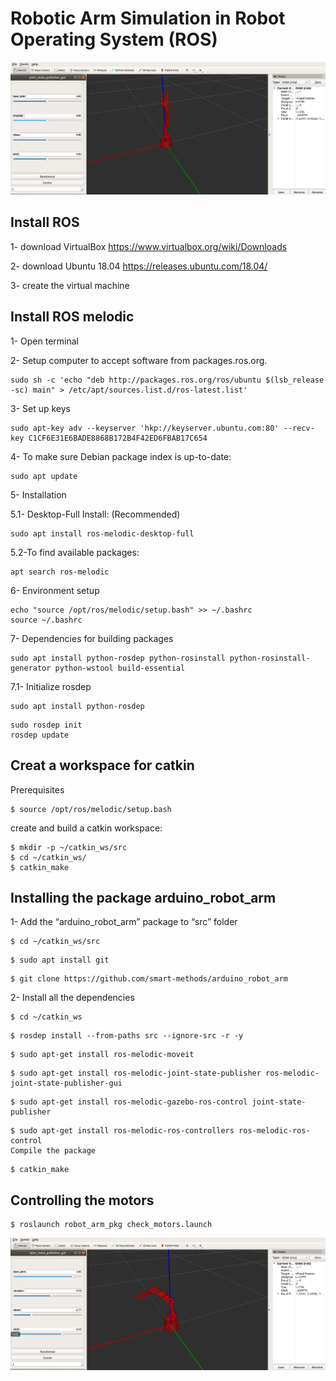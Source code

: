 # Robotic Arm Simulation in Robot Operating System (ROS)

   ![image](RobotArm1.png)

## Install ROS 

1- download VirtualBox  https://www.virtualbox.org/wiki/Downloads

2- download Ubuntu 18.04  https://releases.ubuntu.com/18.04/

3- create the virtual machine 

## Install ROS melodic

1- Open terminal

2- Setup computer to accept software from packages.ros.org.
```
sudo sh -c 'echo "deb http://packages.ros.org/ros/ubuntu $(lsb_release -sc) main" > /etc/apt/sources.list.d/ros-latest.list'

```

3- Set up keys

```
sudo apt-key adv --keyserver 'hkp://keyserver.ubuntu.com:80' --recv-key C1CF6E31E6BADE8868B172B4F42ED6FBAB17C654
```

4- To make sure Debian package index is up-to-date:
```
sudo apt update
```

5- Installation

5.1- Desktop-Full Install: (Recommended) 
```
sudo apt install ros-melodic-desktop-full
```

5.2-To find available packages:
```
apt search ros-melodic
```

6- Environment setup
```
echo "source /opt/ros/melodic/setup.bash" >> ~/.bashrc
source ~/.bashrc
```

7- Dependencies for building packages
```
sudo apt install python-rosdep python-rosinstall python-rosinstall-generator python-wstool build-essential
```

7.1- Initialize rosdep

```
sudo apt install python-rosdep
```

```
sudo rosdep init
rosdep update
```

## Creat a workspace for catkin

 Prerequisites
```
$ source /opt/ros/melodic/setup.bash
```

create and build a catkin workspace:
```
$ mkdir -p ~/catkin_ws/src
$ cd ~/catkin_ws/
$ catkin_make
```

## Installing the package arduino_robot_arm

1- Add the “arduino_robot_arm” package to “src” folder

```
$ cd ~/catkin_ws/src 
```

```
$ sudo apt install git
```

```
$ git clone https://github.com/smart-methods/arduino_robot_arm
```

2- Install all the dependencies 
```
$ cd ~/catkin_ws
```
```
$ rosdep install --from-paths src --ignore-src -r -y
```
```
$ sudo apt-get install ros-melodic-moveit
```
```
$ sudo apt-get install ros-melodic-joint-state-publisher ros-melodic-joint-state-publisher-gui
```
```
$ sudo apt-get install ros-melodic-gazebo-ros-control joint-state-publisher
```
```
$ sudo apt-get install ros-melodic-ros-controllers ros-melodic-ros-control
Compile the package
```
```
$ catkin_make
```

## Controlling the motors
```
$ roslaunch robot_arm_pkg check_motors.launch
```
![image](RobotArm.png)

















